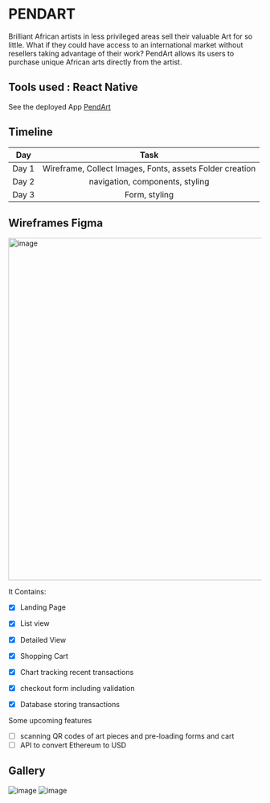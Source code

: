 # PENDART
Brilliant African artists in less privileged areas sell their
valuable Art for so little. What if they could have access to an
international market without resellers taking advantage of their
work? PendArt allows its users to purchase unique African arts
directly from the artist.

## Tools used : React Native
See the deployed App [PendArt](https://dashnewsmads.herokuapp.com/) 

## Timeline

| Day	                  |                                 Task |
|:---------------------:|:------------------------------------:|
| Day 1 |	Wireframe, Collect Images, Fonts, assets Folder creation |
| Day 2 |	navigation, components, styling |
| Day 3 |	Form, styling |


## Wireframes Figma

<img width="680" alt="image" src="https://user-images.githubusercontent.com/66809588/175626463-db545f02-41eb-4e85-9869-2b3ff04b5c2c.png">



It Contains:

- [x] Landing Page
- [x] List view
- [x] Detailed View 
- [x] Shopping Cart
- [x] Chart tracking recent transactions
- [x] checkout form including validation
- [x] Database storing transactions



Some upcoming features

- [ ] scanning QR codes of art pieces and pre-loading forms and cart
- [ ] API to convert Ethereum to USD

## Gallery

![image](https://user-images.githubusercontent.com/66809588/178771540-af5e6bb5-5e15-4e35-8f22-0bd409bf4c25.png)
![image](https://user-images.githubusercontent.com/66809588/178773471-2f1914e9-127f-45b8-a03c-cba186869510.png)











